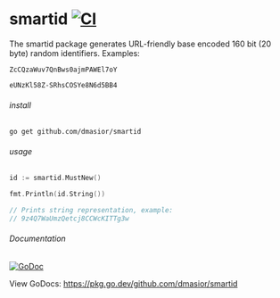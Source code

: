 # smartid [![CI](https://github.com/dmasior/smartid/actions/workflows/ci.yml/badge.svg)](https://github.com/dmasior/smartid/actions/workflows/ci.yml)
The smartid package generates URL-friendly base encoded 160 bit (20 byte) random identifiers. Examples:

`ZcCQzaWuv7QnBws0ajmPAWEl7oY`

`eUNzKl58Z-SRhsCOSYe8N6d5BB4`


###### install
`go get github.com/dmasior/smartid`


###### usage

```go
id := smartid.MustNew()

fmt.Println(id.String())

// Prints string representation, example:
// 9z4Q7WaUmzQetcj8CCWcKITTg3w
```

###### Documentation
[![GoDoc](https://godoc.org/github.com/dmasior/smartid?status.svg)](http://godoc.org/github.com/dmasior/smartid)


View GoDocs: https://pkg.go.dev/github.com/dmasior/smartid
